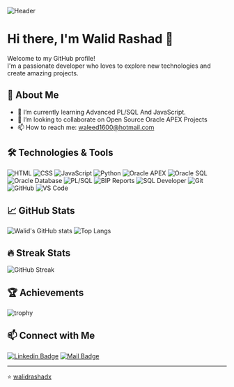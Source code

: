 ![Header](https://images.pexels.com/photos/4069291/pexels-photo-4069291.jpeg?cs=srgb&dl=pexels-cottonbro-4069291.jpg&fm=jpg&h=433&w=648&fit=crop&_gl=1*18em24n*_ga*OTAzNjA1OTY3LjE3MTg5MTg2ODc.*_ga_8JE65Q40S6*MTcxODkxODY4Ny4xLjEuMTcxODkyMjM4OS4wLjAuMA..)

# Hi there, I'm Walid Rashad 👋
Welcome to my GitHub profile!  
I'm a passionate developer who loves to explore new technologies and create amazing projects.

## 🚀 About Me

- 🌱 I’m currently learning Advanced PL/SQL And JavaScript.
- 👯 I’m looking to collaborate on Open Source Oracle APEX Projects
- 📫 How to reach me: [waleed1600@hotmail.com](mailto:waleed1600@hotmail.com)

## 🛠️ Technologies & Tools

![HTML](https://img.shields.io/badge/-HTML-black?style=flat-square&logo=html5)
![CSS](https://img.shields.io/badge/-CSS-black?style=flat-square&logo=css3)
![JavaScript](https://img.shields.io/badge/-JavaScript-black?style=flat-square&logo=javascript)
![Python](https://img.shields.io/badge/-Python-black?style=flat-square&logo=python)
![Oracle APEX](https://img.shields.io/badge/-Oracle_APEX-black?style=flat-square&logo=oracle)
![Oracle SQL](https://img.shields.io/badge/-Oracle_SQL-black?style=flat-square&logo=oracle)
![Oracle Database](https://img.shields.io/badge/-Oracle_Database-black?style=flat-square&logo=oracle)
![PL/SQL](https://img.shields.io/badge/-PL/SQL-black?style=flat-square&logo=oracle)
![BIP Reports](https://img.shields.io/badge/-BIP_Reports-black?style=flat-square&logo=oracle)
![SQL Developer](https://img.shields.io/badge/-SQL_Developer-black?style=flat-square&logo=oracle)
![Git](https://img.shields.io/badge/-Git-black?style=flat-square&logo=git)
![GitHub](https://img.shields.io/badge/-GitHub-black?style=flat-square&logo=github)
![VS Code](https://img.shields.io/badge/-VS_Code-black?style=flat-square&logo=visual-studio-code)
## 📈 GitHub Stats
![Walid's GitHub stats](https://github-readme-stats.vercel.app/api?username=walidrashadx&show_icons=true&theme=radical)
![Top Langs](https://github-readme-stats.vercel.app/api/top-langs/?username=walidrashadx&layout=compact&theme=radical)

## 🔥 Streak Stats
![GitHub Streak](https://github-readme-streak-stats.herokuapp.com/?user=walidrashadx&theme=dark)



## 🏆 Achievements
![trophy](https://github-profile-trophy.vercel.app/?username=walidrashadx&theme=onedark)

## 📫 Connect with Me
[![Linkedin Badge](https://img.shields.io/badge/-Walid.Rashad.Linkedin-blue?style=flat-square&logo=Linkedin&logoColor=white&link=https://www.linkedin.com/in/walid-rashad/)](https://www.linkedin.com/in/walid-rashad/)
[![Mail Badge](https://img.shields.io/badge/-Email-blue?style=flat-square&logo=gmail&logoColor=white&link=mailto:waleed1600@hotmail.com)](mailto:waleed1600@hotmail.com)

---

⭐️ [walidrashadx](https://github.com/walidrashadx)

